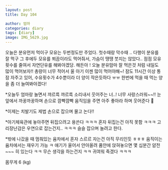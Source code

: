 ```yaml
---
layout: post
title: Day 104

author: 엄마
categories: diary
tags: [diary]
image: IMG_5629.jpg
---
```


오늘은 분유먼저 먹이구 모유는 두번정도만 주었다. 
첫수때랑 막수때 ..
다행이 분유를 잘 먹구 그 후에두 모유를 쬐끔이라도
먹어줘서, 가슴이 땡땡 붓지는 않았다.. 
점점 모유 횟수를 줄여서 자연단유를 해봐야겠당. 
해든아 ! 오늘 분유맘마 잘 먹은것 처럼 
내일도 많이 먹어보자!! 총량이 너무 적어서 
울 아기 이젠 많이 먹어야해~!
잠도 11시간 이상 통잠 자주고 있어, 
수유횟수가 4수뿐이라 더 양이 작은듯하다 ㅠㅠ 
한번에 먹을 때 먹는 양을 좀 더 늘여봐야겠다! 

*오늘두 엄마랑 놀면서 꺄르륵 꺄르륵 소리내서 웃어주는 너..! 너무 사랑스러워~~!! 눈앞에서 까꿍까꿍하며 손으로 깜빡깜빡 움직임을 주면 아주 좋아라 하며 웃어준다 🤍

*이제는 치발기도 제법 손으로 잡으며 물고 논다!! 

*아기체육관에 놓아주면 뒤집으려고 용쓴다 ㅋㅋㅋ 혼자 뒤집는건 아직 못함 ㅋㅋㅋ 고리장난감은 우연으로 잡는건지.. ㅋㅋㅋ 슬슬 잡으며 놀려고 한다. 

*밖에 나갔을 때 멈춰있는 윰차에서 혼자 스르르 자는건 아직 무리인듯 ㅎㅎㅎ 움직이는 윰차에서는 재우기 가능 ㅋ
애기가 울어서 안아올려 품안에 앉혀놓으면 몇 십분간 얌전~~~ 히 있는다 ㅋㅋ 무슨 생각을 하는건지 ㅋㅋ 귀여워 죽겠다 ㅋㅋㅋ 


몸무게 6 (kg)